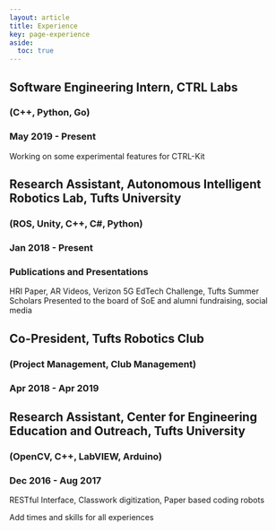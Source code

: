 ```yaml
---
layout: article
title: Experience
key: page-experience
aside:
  toc: true
---
```


## Software Engineering Intern, CTRL Labs
### (C++, Python, Go)
### May 2019 - Present

Working on some experimental features for CTRL-Kit

## Research Assistant, Autonomous Intelligent Robotics Lab, Tufts University 
### (ROS, Unity, C++, C#, Python)
### Jan 2018 - Present

### Publications and Presentations
HRI Paper, AR Videos, Verizon 5G EdTech Challenge, Tufts Summer Scholars
Presented to the board of SoE and alumni fundraising, social media

## Co-President, Tufts Robotics Club
### (Project Management, Club Management)
### Apr 2018 - Apr 2019

## Research Assistant, Center for Engineering Education and Outreach, Tufts University
### (OpenCV, C++, LabVIEW, Arduino)
### Dec 2016 - Aug 2017
RESTful Interface, Classwork digitization, Paper based coding robots


Add times and skills for all experiences